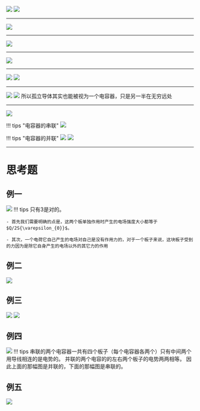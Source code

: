 ![](附件/Pasted%20image%2020250930153624.png)
![](附件/Pasted%20image%2020250930153816.png)

---

![](附件/Pasted%20image%2020250930154442.png)

---

![](附件/Pasted%20image%2020250930154517.png)

---

![](附件/Pasted%20image%2020250930154657.png)

---

![](附件/Pasted%20image%2020250930155214.png)
![](附件/Pasted%20image%2020250930160133.png)

---

![](附件/Pasted%20image%2020250930160232.png)
![](附件/Pasted%20image%2020250930162155.png)
所以孤立导体其实也能被视为一个电容器，只是另一半在无穷远处

---

![](附件/Pasted%20image%2020250930160402.png)

!!! tips "电容器的串联"
    ![](附件/Pasted%20image%2020250930163313.png)

!!! tips "电容器的并联"
    ![](附件/Pasted%20image%2020250930163553.png)
    ![](附件/Pasted%20image%2020250930163614.png)

---

# 思考题

## 例一
![](附件/Pasted%20image%2020250930163704.png)
!!! tips 
    只有3是对的。
    
    - 首先我们需要明确的点是，这两个板单独作用时产生的电场强度大小都等于$Q/2S{\varepsilon_{0}}$。
    
    - 其次，一个电荷它自己产生的电场对自己是没有作用力的，对于一个板子来说，这块板子受到的力因为是除它自身产生的电场以外的其它力的作用
    
## 例二
![](附件/Pasted%20image%2020250930163747.png)

## 例三
![](附件/Pasted%20image%2020250930163823.png)
![](附件/Pasted%20image%2020250930163843.png)

## 例四
![](附件/Pasted%20image%2020250930182155.png)
!!! tips 
    串联的两个电容器一共有四个板子（每个电容器各两个）只有中间两个用导线相连的是电势的。
    并联的两个电容的的左右两个板子的电势两两相等。
    因此上面的那幅图是并联的，下面的那幅图是串联的。
## 例五
![](附件/Pasted%20image%2020250930164501.png)
